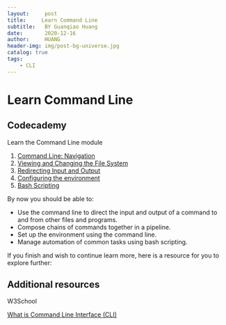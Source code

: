 ```yaml
---
layout:     post
title:     Learn Command Line
subtitle:   BY Guanqiao Huang
date:       2020-12-16
author:     HUANG
header-img: img/post-bg-universe.jpg
catalog: true
tags:
    - CLI
---
```

# Learn Command Line
## Codecademy
Learn the Command Line module
1. [Command Line: Navigation](https://www.codecademy.com/courses/learn-the-command-line/lessons/navigation/exercises/your-first-command)
2. [Viewing and Changing the File System](https://www.codecademy.com/courses/learn-the-command-line/lessons/command-line-manipulation/)
3. [Redirecting Input and Output](https://www.codecademy.com/courses/learn-the-command-line/lessons/redirection/exercises/redirection)
4. [Configuring the environment](https://www.codecademy.com/learn/learn-the-command-line/modules/learn-the-command-line-environment)  
5. [Bash Scripting](https://www.codecademy.com/learn/bash-scripting) 

By now you should be able to: 

- Use the command line to direct the input and output of a command to and from other files and programs.
- Compose chains of commands together in a pipeline.
- Set up the environment using the command line.
- Manage automation of common tasks using bash scripting.

If you finish and wish to continue learn more, here is a resource for you to explore further:

## Additional resources
W3School

[What is Command Line Interface (CLI)](https://www.w3schools.com/whatis/whatis_cli.asp)